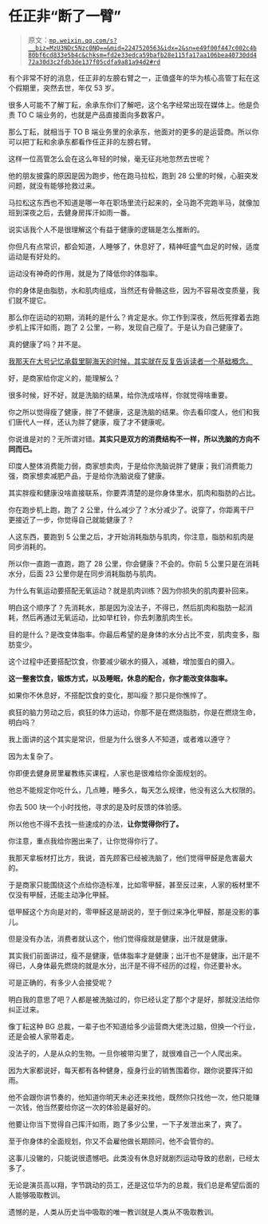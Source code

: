 # 任正非“断了一臂”

> 原文：[`mp.weixin.qq.com/s?__biz=MzU3NDc5Nzc0NQ==&mid=2247520563&idx=2&sn=e49f00f447c002c4b80bf6cd833e5b4c&chksm=fd2e33edca59bafb28e115fa17aa106bea40730dd472a30d3c2fdb3de137f05cdfa9a81a94d2#rd`](http://mp.weixin.qq.com/s?__biz=MzU3NDc5Nzc0NQ==&mid=2247520563&idx=2&sn=e49f00f447c002c4b80bf6cd833e5b4c&chksm=fd2e33edca59bafb28e115fa17aa106bea40730dd472a30d3c2fdb3de137f05cdfa9a81a94d2#rd)

有个非常不好的消息，任正非的左膀右臂之一，正值盛年的华为核心高管丁耘在这个假期里，突然去世，年仅 53 岁。

很多人可能不了解丁耘，余承东你们了解吧，这个名字经常出现在媒体上。他是负责 TO C 端业务的，也就是产品直接面向多数客户。

那么丁耘，就相当于 TO B 端业务里的余承东，他面对的更多的是运营商。所以你可以把丁耘和余承东都看作任正非的左膀右臂。

这样一位高管怎么会在这么年轻的时候，毫无征兆地忽然去世呢？ 

他的朋友披露的原因是因为跑步，他在跑马拉松，跑到 28 公里的时候，心脏突发问题，就没有能够抢救过来。

马拉松这东西也不知道是哪一年在职场里流行起来的，全马跑不完跑半马，就像加班到深夜之后，去健身房挥汗如雨一番。 

说实话我个人不是很理解这个有益于健康的逻辑是怎么推断的。 

你但凡有点常识，都会知道，人睡够了，休息好了，精神旺盛气血足的时候，适度运动是有好处的。 

运动没有神奇的作用，就是为了降低你的体脂率。 

你的身体是由脂肪，水和肌肉组成，当然还有骨骼这些，因为不容易改变质量，我们就不提它。 

那么你在运动的初期，消耗的是什么？肯定是水。你工作到深夜，然后死撑着去跑步机上挥汗如雨，跑了 2 公里，一称，发现自己瘦了。于是认为自己健康了。

真的健康了吗？并不是。

[我那天在大号记忆承载里聊海天的时候，其实就在反复告诉读者一个基础概念。](http://mp.weixin.qq.com/s?__biz=MzU0MjYwNDU2Mw==&mid=2247508072&idx=1&sn=8ff5af501ea82634a544f5fc75dace62&chksm=fb1acc14cc6d4502689991db851f682ff5a04f671ae6b2553388f6211bbd466176e904cb8372&scene=21#wechat_redirect) 

好，是商家给你定义的，能理解么？ 

很多时候，好不好，就是洗脑的结果，给你洗成啥样，你就觉得啥重要。 

你之所以觉得瘦了健康，胖了不健康，这是洗脑的结果。你去看印度人，他们和我们唐代人一样，还认为胖了健康，瘦了才不健康呢。

你说谁是对的？无所谓对错。**其实只是双方的消费结构不一样，所以洗脑的方向不同而已。** 

印度人整体消费能力弱，商家想卖肉，于是给你洗脑说胖了健康；我们消费能力强，商家想卖减肥产品，于是给你洗脑说瘦了健康。

其实胖瘦和健康没啥直接联系，你要弄清楚的是你身体里水，肌肉和脂肪的占比。 

你在跑步机上跑，跑了 2 公里，什么减少了？水分减少了。说穿了，你距离干尸更接近了一步，你觉得自己就能健康了？ 

人这东西，要跑到 5 公里之后，才开始消耗脂肪与肌肉，你注意，脂肪和肌肉是同步消耗的。 

所以你一直跑一直跑，跑了 28 公里，你会健康？不会的。你前 5 公里只是在消耗水分，后面 23 公里你是在同步消耗脂肪与肌肉。 

为什么有氧运动要搭配无氧运动？就是肌肉训练？因为你损失的肌肉要补回来。 

明白这个顺序了？先消耗水，那是因为没法子，不得已，然后肌肉和脂肪一起消耗，然后再通过无氧运动，比如举杠铃，你去刺激肌肉生长。

目的是什么？是改变体脂率。你最后希望的是身体的水分占比不变，肌肉变多，脂肪变少。 

这个过程中还要搭配饮食，你要减少碳水的摄入，减糖，增加蛋白的摄入。 

**这一整套饮食，锻炼方式，以及睡眠，休息的配合，你才能改变体脂率。** 

如果你不休息好，不搭配饮食的变化，那叫瘦？那只是你憔悴了。 

疯狂的脑力劳动之后，疯狂的体力运动，你那不是在燃烧脂肪，你是在燃烧生命，明白吗？ 

我上面讲的这个其实是常识，但是为什么很多人不知道，或者难以遵守？ 

因为太复杂了。 

你即便去健身房里雇教练买课程，人家也是很难给你全面规划的。 

他总不能规定你吃什么，几点睡，睡多久，每天怎么规律，他没有这么大权限的。

你去 500 块一个小时找他，寻求的是及时反馈的体验感。 

所以他也不得不去找一些速成的办法，**让你觉得你行了。** 

你注意，重点我给你圈出来了，让你觉得你行了。 

我那天拿板材打比方，我说，首先顾客已经被洗脑了，他们觉得甲醛是危害最大的。 

于是商家只能围绕这个点给你造标准，比如零甲醛，甚至反过来，人家的板材里不仅没有甲醛，还能主动净化甲醛。 

低甲醛这个方向是对的，零甲醛这是胡说的，至于倒过来净化甲醛，那是没影的事儿。 

但是没有办法，消费者就认这个，他们觉得瘦就是健康，出汗就是健康。 

其实我们前面讲过，瘦不是健康，低体脂率才是健康；出汗也不是健康，出汗是不得已，人身体最先燃烧的就是水分，出汗是不得不经历的过程，你还要补水。 

可是正确的，有多少人会接受呢？ 

明白我的意思了吧？人都是被洗脑过的，你已经认定了那个才是好，那就没法给你纠正过来。 

像丁耘这种 BG 总裁，一辈子也不知道给多少运营商大佬洗过脑，但换一个行业，还是会被人家带着走。

没法子的，人是从众的生物。一旦你被带沟里了，就很难自己一个人爬出来。

因为大家都说好，每天都有各种健身，瘦身行业的销售围着你，跟你说要挥汗如雨。 

他不会跟你讲节奏的，他知道你明天未必还来找他，既然你只找他一次，他只能赚一次钱，他当然要给你这一次的体验是最好的。 

他要让你当下觉得自己挥汗如雨，跑了多少公里，一下子发泄出来了，爽了。 

至于你身体的全面规划，你又不会雇他做长期顾问，他不会管你的。 

这事儿没辙的，只能说很遗憾吧。此类没有休息好就剧烈运动导致的悲剧，已经太多了。 

无论是演员高以翔，字节跳动的员工，还是这位华为的总裁，我们总是希望后面的人能够吸取教训。

遗憾的是，人类从历史当中吸取的唯一教训就是人类从不吸取教训。